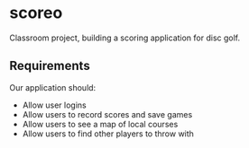 # scoreo
Classroom project, building a scoring application for disc golf.

## Requirements

Our application should:

* Allow user logins
* Allow users to record scores and save games
* Allow users to see a map of local courses
* Allow users to find other players to throw with


